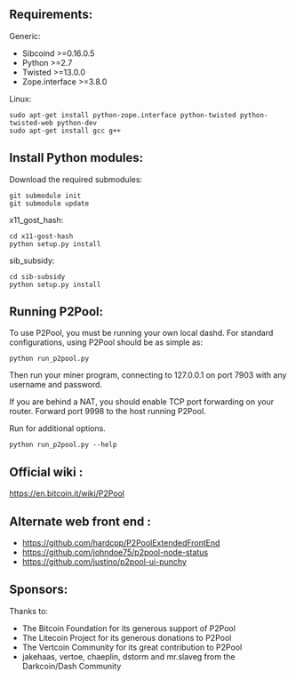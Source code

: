 Requirements:
-------------------------
Generic:

* Sibcoind >=0.16.0.5
* Python >=2.7
* Twisted >=13.0.0
* Zope.interface >=3.8.0

Linux:

    sudo apt-get install python-zope.interface python-twisted python-twisted-web python-dev
    sudo apt-get install gcc g++

Install Python modules:
-------------------------
Download the required submodules:

    git submodule init
    git submodule update

x11_gost_hash:

    cd x11-gost-hash
    python setup.py install

sib_subsidy:

    cd sib-subsidy
    python setup.py install

Running P2Pool:
-------------------------
To use P2Pool, you must be running your own local dashd. For standard
configurations, using P2Pool should be as simple as:

    python run_p2pool.py

Then run your miner program, connecting to 127.0.0.1 on port 7903 with any
username and password.

If you are behind a NAT, you should enable TCP port forwarding on your
router. Forward port 9998 to the host running P2Pool.

Run for additional options.

    python run_p2pool.py --help

Official wiki :
-------------------------
https://en.bitcoin.it/wiki/P2Pool

Alternate web front end :
-------------------------
* https://github.com/hardcpp/P2PoolExtendedFrontEnd
* https://github.com/johndoe75/p2pool-node-status
* https://github.com/justino/p2pool-ui-punchy

Sponsors:
-------------------------

Thanks to:
* The Bitcoin Foundation for its generous support of P2Pool
* The Litecoin Project for its generous donations to P2Pool
* The Vertcoin Community for its great contribution to P2Pool
* jakehaas, vertoe, chaeplin, dstorm and mr.slaveg from the Darkcoin/Dash Community
